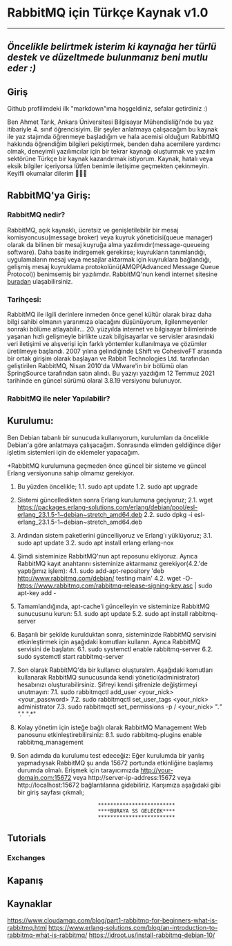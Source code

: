 # RabbitMQ için Türkçe Kaynak v1.0

-----------------------------------------------------------------------------------------------------
*Öncelikle belirtmek isterim ki kaynağa her türlü destek ve düzeltmede bulunmanız beni mutlu eder :)*
-----------------------------------------------------------------------------------------------------

## Giriş
Github profilimdeki ilk "markdown"ıma hoşgeldiniz, sefalar getirdiniz :)

Ben Ahmet Tarık, Ankara Üniversitesi Bilgisayar Mühendisliği'nde bu yaz itibariyle 4. sınıf öğrencisiyim. Bir şeyler anlatmaya çalışacağım bu kaynak ile yaz stajımda öğrenmeye başladığım ve hala acemisi olduğum RabbitMQ hakkında öğrendiğim bilgileri pekiştirmek, benden daha acemilere yardımcı olmak, deneyimli yazılımcılar için bir tekrar kaynağı oluşturmak ve yazılım sektörüne Türkçe bir kaynak kazandırmak istiyorum. Kaynak, hatalı veya eksik bilgiler içeriyorsa lütfen benimle iletişime geçmekten çekinmeyin. Keyifli okumalar dilerim 🥳🥳🥳


## RabbitMQ'ya Giriş:

### RabbitMQ nedir?

  RabbitMQ, açık kaynaklı, ücretsiz ve genişletilebilir bir mesaj komisyoncusu(message broker) veya kuyruk yöneticisi(queue manager) olarak da bilinen bir mesaj kuyruğa alma yazılımıdır(message-queueing software). Daha basite indirgemek gerekirse; kuyrukların tanımlandığı, uygulamaların mesaj veya mesajlar aktarmak için kuyruklara bağlandığı, gelişmiş mesaj kuyruklama protokolünü(AMQP(Advanced Message Queue Protocol)) benimsemiş bir yazılımdır. RabbitMQ'nun kendi internet sitesine [buradan](https://www.rabbitmq.com/) ulaşabilirsiniz.

### Tarihçesi:
  
  RabbitMQ ile ilgili derinlere inmeden önce genel kültür olarak biraz daha bilgi sahibi olmanın yararımıza olacağını düşünüyorum, ilgilenmeyenler sonraki bölüme atlayabilir... 20. yüzyılda internet ve bilgisayar bilimlerinde yaşanan hızlı gelişmeyle birlikte uzak bilgisayarlar ve servisler arasındaki veri iletişimi ve alışverişi için farklı yöntemler kullanılmaya ve çözümler üretilmeye başlandı. 2007 yılına gelindiğinde LShift ve CohesiveFT arasında bir ortak girişim olarak başlayan ve Rabbit Technologies Ltd. tarafından geliştirilen RabbitMQ, Nisan 2010'da VMware'in bir bölümü olan SpringSource tarafından satın alındı. Bu yazıyı yazdığım 12 Temmuz 2021 tarihinde en güncel sürümü olaral 3.8.19 versiyonu bulunuyor.
  
### RabbitMQ ile neler Yapılabilir?
    

## Kurulumu:

  Ben Debian tabanlı bir sunucuda kullanıyorum, kurulumları da öncelikle Debian'a göre anlatmaya çalışacağım. Sonrasında elimden geldiğince diğer işletim sistemleri için de eklemeler yapacağım.
  
  +RabbitMQ kurulumuna geçmeden önce güncel bir sisteme ve güncel Erlang versiyonuna sahip olmamız gerekiyor. 
  1. Bu yüzden öncelikle;
    1.1. sudo apt update
    1.2. sudo apt upgrade
  
  2. Sistemi güncelledikten sonra Erlang kurulumuna geçiyoruz;
    2.1. wget https://packages.erlang-solutions.com/erlang/debian/pool/esl-erlang_23.1.5-1~debian~stretch_amd64.deb
    2.2. sudo dpkg -i esl-erlang_23.1.5-1~debian~stretch_amd64.deb 
    
  3. Ardından sistem paketlerini güncelliyoruz ve Erlang'ı yüklüyoruz;
    3.1. sudo apt update
    3.2. sudo apt install erlang erlang-nox
  4. Şimdi sisteminize RabbitMQ'nun apt reposunu ekliyoruz. Ayrıca RabbitMQ kayıt anahtarını sisteminize aktarmanız gerekiyor(4.2.'de yaptığımız işlem):
    4.1. sudo add-apt-repository 'deb http://www.rabbitmq.com/debian/ testing main'
    4.2. wget -O- https://www.rabbitmq.com/rabbitmq-release-signing-key.asc | sudo apt-key add -
  5. Tamamlandığında, apt-cache'i güncelleyin ve sisteminize RabbitMQ sunucusunu kurun:
    5.1. sudo apt update
    5.2. sudo apt install rabbitmq-server
  6. Başarılı bir şekilde kurulduktan sonra, sisteminizde RabbitMQ servisini etkinleştirmek için aşağıdaki komutları kullanın. Ayrıca RabbitMQ servisini de başlatın:
    6.1. sudo systemctl enable rabbitmq-server
    6.2. sudo systemctl start rabbitmq-server
  7. Son olarak RabbitMQ'da bir kullanıcı oluşturalım. Aşağıdaki komutları kullanarak RabbitMQ sunucusunda kendi yönetici(administrator) hesabınızı oluşturabilirsiniz. Şifreyi kendi şifrenizle değiştirmeyi unutmayın:
    7.1. sudo rabbitmqctl add_user <your_nick> <your_password> 
    7.2. sudo rabbitmqctl set_user_tags <your_nick> administrator
    7.3. sudo rabbitmqctl set_permissions -p / <your_nick> ".*" ".*" ".*"
  8. Kolay yönetim için isteğe bağlı olarak RabbitMQ Management Web panosunu etkinleştirebilirsiniz:
    8.1. sudo rabbitmq-plugins enable rabbitmq_management
  9. Son adımda da kurulumu test edeceğiz:
    Eğer kurulumda bir yanlış yapmadıysak RabbitMQ şu anda 15672 portunda etkinliğine başlamış durumda olmalı. Erişmek için tarayıcımızda 
      http://your-domain.com:15672 veya 
      http://server-ip-address:15672 veya
      http://localhost:15672 bağlantılarına gidebiliriz. Karşımıza aşağıdaki gibi bir giriş sayfası çıkmalı;
                             
                                   *************************
                                   ****BURAYA SS GELECEK****
                                   *************************

## Tutorials
### Exchanges
###
## Kapanış

## Kaynaklar
https://www.cloudamqp.com/blog/part1-rabbitmq-for-beginners-what-is-rabbitmq.html
https://www.erlang-solutions.com/blog/an-introduction-to-rabbitmq-what-is-rabbitmq/
https://idroot.us/install-rabbitmq-debian-10/

